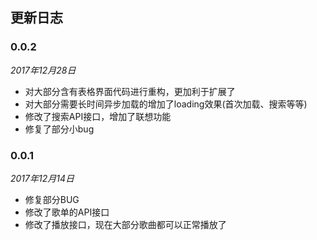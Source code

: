 ## 更新日志
### 0.0.2
*2017年12月28日*

 - 对大部分含有表格界面代码进行重构，更加利于扩展了
 - 对大部分需要长时间异步加载的增加了loading效果(首次加载、搜索等等)
 - 修改了搜索API接口，增加了联想功能
 - 修复了部分小bug
### 0.0.1
*2017年12月14日*

 - 修复部分BUG
 - 修改了歌单的API接口
 - 修改了播放接口，现在大部分歌曲都可以正常播放了


